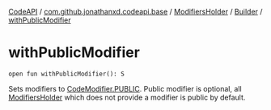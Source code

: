 [CodeAPI](../../../index.md) / [com.github.jonathanxd.codeapi.base](../../index.md) / [ModifiersHolder](../index.md) / [Builder](index.md) / [withPublicModifier](.)

# withPublicModifier

`open fun withPublicModifier(): S`

Sets modifiers to [CodeModifier.PUBLIC](../../-code-modifier/-p-u-b-l-i-c.md). Public modifier is optional, all
[ModifiersHolder](../index.md) which does not provide a modifier is public by default.

